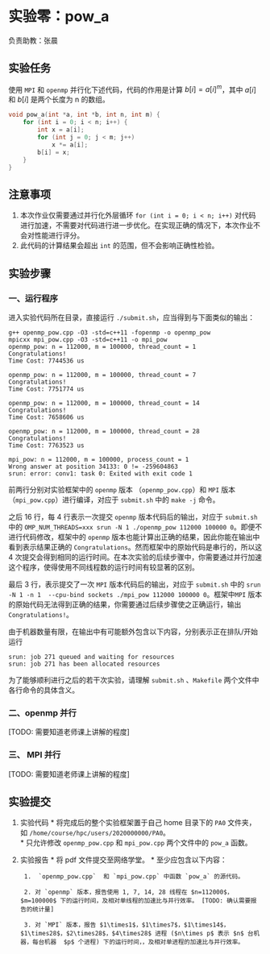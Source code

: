 # 实验零：pow_a

负责助教：张晨

## 实验任务

使用 `MPI` 和 `openmp` 并行化下述代码，代码的作用是计算 $b[i]=a[i]^m$，其中 $a[i]$ 和 $b[i]$ 是两个长度为 n 的数组。

```cpp
void pow_a(int *a, int *b, int n, int m) {
    for (int i = 0; i < n; i++) {
        int x = a[i];
        for (int j = 0; j < m; j++)
            x *= a[i];
        b[i] = x;
    }
}
```

## 注意事项

1. 本次作业仅需要通过并行化外层循环 `for (int i = 0; i < n; i++)` 对代码进行加速，不需要对代码进行进一步优化。在实现正确的情况下，本次作业不会对性能进行评分。
3. 此代码的计算结果会超出 `int` 的范围，但不会影响正确性检验。

## 实验步骤

### 一、运行程序

进入实验代码所在目录，直接运行 `./submit.sh`，应当得到与下面类似的输出：

```
g++ openmp_pow.cpp -O3 -std=c++11 -fopenmp -o openmp_pow
mpicxx mpi_pow.cpp -O3 -std=c++11 -o mpi_pow
openmp_pow: n = 112000, m = 100000, thread_count = 1
Congratulations!
Time Cost: 7744536 us

openmp_pow: n = 112000, m = 100000, thread_count = 7
Congratulations!
Time Cost: 7751774 us

openmp_pow: n = 112000, m = 100000, thread_count = 14
Congratulations!
Time Cost: 7658606 us

openmp_pow: n = 112000, m = 100000, thread_count = 28
Congratulations!
Time Cost: 7763523 us

mpi_pow: n = 112000, m = 100000, process_count = 1
Wrong answer at position 34133: 0 != -259604863
srun: error: conv1: task 0: Exited with exit code 1
```

前两行分别对实验框架中的 `openmp` 版本 （`openmp_pow.cpp`）和 `MPI` 版本（`mpi_pow.cpp`）进行编译，对应于 `submit.sh` 中的 `make -j` 命令。

之后 16 行，每 4 行表示一次提交 `openmp` 版本代码后的输出，对应于 `submit.sh` 中的 `OMP_NUM_THREADS=xxx srun -N 1 ./openmp_pow 112000 100000 0`。即便不进行代码修改，框架中的 `openmp` 版本也能计算出正确的结果，因此你能在输出中看到表示结果正确的 `Congratulations`。然而框架中的原始代码是串行的，所以这 4 次提交会得到相同的运行时间。在本次实验的后续步骤中，你需要通过并行加速这个程序，使得使用不同线程数的运行时间有较显著的区别。

最后 3 行，表示提交了一次 `MPI` 版本代码后的输出，对应于 `submit.sh` 中的 `srun -N 1 -n 1  --cpu-bind sockets ./mpi_pow 112000 100000 0`。框架中`MPI` 版本的原始代码无法得到正确的结果，你需要通过后续步骤使之正确运行，输出 `Congratulations!`。

由于机器数量有限，在输出中有可能额外包含以下内容，分别表示正在排队/开始运行

```
srun: job 271 queued and waiting for resources
srun: job 271 has been allocated resources 
```

为了能够顺利进行之后的若干次实验，请理解 `submit.sh` 、`Makefile` 两个文件中各行命令的具体含义。

### 二、openmp 并行

[TODO: 需要知道老师课上讲解的程度]

### 三、 MPI 并行

[TODO: 需要知道老师课上讲解的程度]



## 实验提交

1. 实验代码 
       * 将完成后的整个实验框架置于自己 home 目录下的 `PA0` 文件夹，如 `/home/course/hpc/users/2020000000/PA0`。   
       * 只允许修改 `openmp_pow.cpp` 和 `mpi_pow.cpp` 两个文件中的 `pow_a` 函数。

   
2. 实验报告
       * 将 pdf 文件提交至网络学堂。
       * 至少应包含以下内容：
   
        1.  `openmp_pow.cpp`  和 `mpi_pow.cpp` 中函数 `pow_a` 的源代码。
       
        2. 对 `openmp` 版本，报告使用 1, 7, 14, 28 线程在 $n=112000$，$m=100000$ 下的运行时间，及相对单线程的加速比与并行效率。 [TODO: 确认需要报告的统计量]
       
        3. 对 `MPI` 版本，报告 $1\times1$，$1\times7$，$1\times14$，$1\times28$，$2\times28$，$4\times28$ 进程 ($n\times p$ 表示 $n$ 台机器，每台机器  $p$ 个进程) 下的运行时间，，及相对单进程的加速比与并行效率。
       
   



